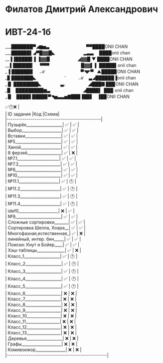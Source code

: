 # Филатов Дмитрий Александрович
# ИВТ-24-1б 
___███████▀◢▆▅▃ 　　　   　　　 　 ▀▀████ONII CHAN                                                                   
___██████▌◢▀█▓▓█◣   　　　　　　▂▃▃　 ████onii chan                                                                     
__▐▐█████▍▌▐▓▓▉　　　　　 　◢▓▓█ ▼  ████ONII CHAN                                                                       
__ ▌██████▎　 ▀▀▀　　　　　　 　█▓▓▌ ▌ █████▌onii chan                                                                   
_▐ ██████▊　 ℳ 　　　　　　　　▀◥◤▀    ▲████▉ONII CHAN                                                                 
_▊ ███████◣ 　　　　　　  ′　　　ℳ　 ▃◢██████▐onii chan                                                                
_ ▉ ████████◣ 　　　　 ▃、　　　　　◢███▊███ ONII CHAN                                                                 
_▉　 █████████▆▃　　　　　　　 ◢████▌ ███  onii chan                                                                   
_ ▉　 ████▋████▉▀◥▅▃▃▅▇███▐██▋　▐██ONII CHAN                                                                                                                                  






 ✅🕐❌ |                                                                                                                       
| ID задания               |Код |Схема|                                                                                        
|-----------------------------------------------|                                                                             
| Пузырёк__________________| ✅ | ✅ |                                                                                  
| Выбор____________________| ✅ | ✅ |                                                                                       
| Вставки__________________| ✅ | ✅ |                                                                                  
| №5_______________________| ✅ | ✅ |                                                                                       
| Ханой____________________| ✅ | ✅ |                                                                                         
| 8 ферзей_________________| ✅ | ❌ |                                                                                         
| №7.1_____________________| ✅ | ✅ |                                                                                        
| №7.2_____________________| ✅ | ✅ |                                                                                               
| №6_______________________| ✅ | ✅ |                                                                                      
| №10______________________| ✅ | ✅ |                                                                                        
| №11.1____________________| ✅ | 🕐 |                                                                                      
| №11.2____________________| ✅ | 🕐 |                                                                                                         
| №11.3____________________| ✅ | 🕐 |                                                                                                                    
| №11.4____________________| ✅ | 🕐 |                                                                                                         
| idef0____________________| ❌ | ✅ |                                                                                                
| №9_______________________| ✅ | ✅ |                                                                                                      
| Сложные сортировки_______| ✅ | ✅ |                                                                                                       
| Сортировка Шелла, Хоара__| ✅ | ✅ |                                                                                                         
| Многофазная,естественная_| ✅ | ❌ |                                                                                              
| линейный, интер. бин_____| ✅ | ✅ |                                                                                                            
| Поиски: Кнут  и Бойер____| ✅ | ✅ |                                                                                                           
| Хэш-таблицы______________| ✅ | ❌ |                                                                                              
| Класс_1__________________| ✅ | 🕐 |                                                                                                
| Класс_2__________________| ✅ | 🕐 |                                                                                                         
| Класс_3__________________| ✅ | 🕐 |                                                                                                        
| Класс_4__________________| ✅ | 🕐 |                                                                                                                  
| Класс_5__________________| ✅ | 🕐 |                                                                                                    
| Класс_6__________________| ❌ | ❌ |                                                                                                         
| Класс_7__________________| ❌ | ❌ |                                                                                                         
| Класс_8__________________| ❌ | ❌ |                                                                                                         
| Класс_9__________________| ❌ | ❌ |                                                                                                         
| Класс_10_________________| ❌ | ❌ |                                                                                                  
| Класс_11_________________| ❌ | ❌ |                                                                                                         
| Класс_12_________________| ❌ | ❌ |                                                                                                         
| Класс_13_________________| ❌ | ❌ |                                                                                                         
| Деревья__________________| ❌ | ❌ |                                                                                                         
| Графы____________________| ❌ | ❌ |                                                                                                         
| Комивоижор_______________| ❌ | ❌ |                                                                                                         
|--------------------------------------------------|   



